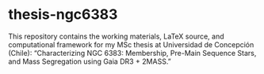 # thesis-ngc6383
This repository contains the working materials, LaTeX source, and computational framework for my MSc thesis at Universidad de Concepción (Chile): “Characterizing NGC 6383: Membership, Pre-Main Sequence Stars, and Mass Segregation using Gaia DR3 + 2MASS.”
